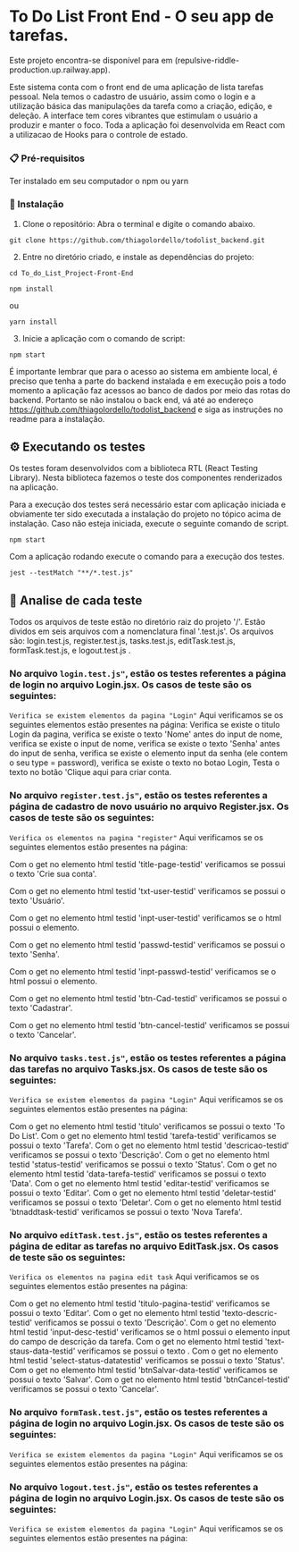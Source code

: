 # To Do List Front End - O seu app de tarefas.

Este projeto encontra-se disponível para em (repulsive-riddle-production.up.railway.app).

Este sistema conta com o front end de uma aplicação de lista tarefas pessoal. Nela temos o cadastro de usuário, assim como o login e a utilização básica 
das manipulações da tarefa como a criação, edição, e deleção. A interface tem cores vibrantes que estimulam o usuário a produzir e manter o foco. Toda a aplicação foi desenvolvida em React com a utilizacao de Hooks para o controle de estado.


### 📋 Pré-requisitos

Ter instalado em seu computador o npm ou yarn

### 🔧 Instalação


1. Clone o repositório: Abra o terminal e digite o comando abaixo. 
```
git clone https://github.com/thiagolordello/todolist_backend.git
```

2. Entre no diretório criado, e instale as dependências do projeto:
```
cd To_do_List_Project-Front-End

```
```
npm install
```
ou

```
yarn install
```

3. Inicie a aplicação com o comando de script:
```
npm start
```

É importante lembrar que para o acesso ao sistema em ambiente local, é preciso que tenha a parte do backend instalada e em execução pois a todo momento a aplicação faz acessos ao banco de dados por meio das rotas do backend. Portanto se não instalou o back end, vá até ao endereço https://github.com/thiagolordello/todolist_backend e siga as instruções no readme para a instalação.



## ⚙️ Executando os testes

Os testes foram desenvolvidos com a biblioteca RTL (React Testing Library). Nesta biblioteca fazemos o teste dos componentes renderizados na aplicação. 

Para a execução dos testes será necessário estar com aplicação iniciada e obviamente ter sido executada a instalação do projeto no tópico acima de instalação. Caso não esteja iniciada, execute o seguinte comando de script.
```
npm start
```
Com a aplicação rodando execute o comando para a execução dos testes.
```
jest --testMatch "**/*.test.js"
```

## 🔩 Analise de cada teste

Todos os arquivos de teste estão no diretório raiz do projeto '/'. Estão dividos em seis arquivos com a nomenclatura final '.test.js'. Os arquivos são: login.test.js, register.test.js, tasks.test.js, editTask.test.js, formTask.test.js, e logout.test.js . 

### No arquivo ```login.test.js"```, estão os testes referentes a página de login no arquivo Login.jsx. Os casos de teste são os seguintes:

```Verifica se existem elementos da pagina "Login"``` 
Aqui verificamos se os seguintes elementos estão presentes na página: Verifica se existe o titulo Login da pagina, verifica se existe o texto 'Nome' antes do input de nome, verifica se existe o input de nome, verifica se existe o texto 'Senha' antes do input de senha, verifica se existe o elemento input da senha (ele contem o seu type = password), verifica se existe o texto no botao Login, Testa o texto no botão 'Clique aqui para criar conta.


### No arquivo ```register.test.js"```, estão os testes referentes a página de cadastro de novo usuário no arquivo Register.jsx. Os casos de teste são os seguintes:

```Verifica os elementos na pagina "register"``` 
Aqui verificamos se os seguintes elementos estão presentes na página: 

Com o get no elemento html testid 'title-page-testid' verificamos se possui o texto 'Crie sua conta'.

Com o get no elemento html testid 'txt-user-testid' verificamos se possui o texto 'Usuário'.

Com o get no elemento html testid 'inpt-user-testid' verificamos se o html possui o elemento. 

Com o get no elemento html testid 'passwd-testid' verificamos se possui o texto 'Senha'. 

Com o get no elemento html testid 'inpt-passwd-testid' verificamos se o html possui o elemento.

Com o get no elemento html testid 'btn-Cad-testid' verificamos se possui o texto 'Cadastrar'.

Com o get no elemento html testid 'btn-cancel-testid' verificamos se possui o texto 'Cancelar'. 


### No arquivo ```tasks.test.js"```, estão os testes referentes a página das tarefas no arquivo Tasks.jsx. Os casos de teste são os seguintes:

```Verifica se existem elementos da pagina "Login"``` 
Aqui verificamos se os seguintes elementos estão presentes na página:

Com o get no elemento html testid 'titulo' verificamos se possui o texto 'To Do List'.
Com o get no elemento html testid 'tarefa-testid' verificamos se possui o texto 'Tarefa'.
Com o get no elemento html testid 'descricao-testid' verificamos se possui o texto 'Descrição'.
Com o get no elemento html testid 'status-testid' verificamos se possui o texto 'Status'.
Com o get no elemento html testid 'data-tarefa-testid' verificamos se possui o texto 'Data'.
Com o get no elemento html testid 'editar-testid' verificamos se possui o texto 'Editar'.
Com o get no elemento html testid 'deletar-testid' verificamos se possui o texto 'Deletar'.
Com o get no elemento html testid 'btnaddtask-testid' verificamos se possui o texto 'Nova Tarefa'.


### No arquivo ```editTask.test.js"```, estão os testes referentes a página de editar as tarefas no arquivo EditTask.jsx. Os casos de teste são os seguintes:

```Verifica os elementos na pagina edit task``` 
Aqui verificamos se os seguintes elementos estão presentes na página:

Com o get no elemento html testid 'titulo-pagina-testid' verificamos se possui o texto 'Editar'.
Com o get no elemento html testid 'texto-descric-testid' verificamos se possui o texto 'Descrição'.
Com o get no elemento html testid 'input-desc-testid' verificamos se o html possui o elemento input do campo de descrição da tarefa.
Com o get no elemento html testid 'text-staus-data-testid' verificamos se possui o texto .
Com o get no elemento html testid 'select-status-datatestid' verificamos se possui o texto 'Status'.
Com o get no elemento html testid 'btnSalvar-data-testid' verificamos se possui o texto 'Salvar'.
Com o get no elemento html testid 'btnCancel-testid' verificamos se possui o texto 'Cancelar'.


### No arquivo ```formTask.test.js"```, estão os testes referentes a página de login no arquivo Login.jsx. Os casos de teste são os seguintes:

```Verifica se existem elementos da pagina "Login"``` 
Aqui verificamos se os seguintes elementos estão presentes na página:


### No arquivo ```logout.test.js"```, estão os testes referentes a página de login no arquivo Login.jsx. Os casos de teste são os seguintes:

```Verifica se existem elementos da pagina "Login"``` 
Aqui verificamos se os seguintes elementos estão presentes na página:
